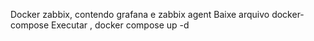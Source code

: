 Docker zabbix, contendo grafana e zabbix agent
Baixe arquivo docker-compose
Executar , docker compose up -d
